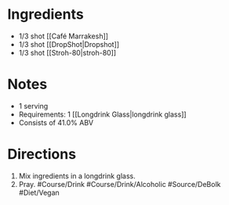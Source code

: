 # Ingredients
- 1/3 shot [[Café Marrakesh]]
- 1/3 shot [[DropShot|Dropshot]]
- 1/3 shot [[Stroh-80|stroh-80]]
# Notes
- 1 serving
- Requirements: 1 [[Longdrink Glass|longdrink glass]]
- Consists of 41.0% ABV
# Directions
1. Mix ingredients in a longdrink glass.
2. Pray.
#Course/Drink #Course/Drink/Alcoholic #Source/DeBolk #Diet/Vegan 